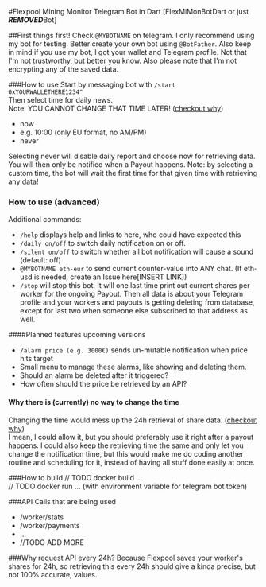 #Flexpool Mining Monitor Telegram Bot in Dart [FlexMiMonBotDart or just ***REMOVED***Bot]

##First things first!
Check `@MYBOTNAME` on telegram. I only recommend using my bot for testing.
Better create your own bot using `@BotFather`. Also keep in mind if you use my bot,
I got your wallet and Telegram profile. Not that I'm not trustworthy, but better you know.
Also please note that I'm not encrypting any of the saved data.

###How to use
Start by messaging bot with <code>/start 0xYOURWALLETHERE1234"</code>  
Then select time for daily news.  
Note: YOU CANNOT CHANGE THAT TIME LATER!
([checkout why](#why-there-is-currently-no-way-to-change-the-time))
- now
- e.g. 10:00 (only EU format, no AM/PM)
- never

Selecting never will disable daily report and choose now for retrieving data. You will then only be notified when a Payout happens.
Note: by selecting a custom time, the bot will wait the first time for that given time with retrieving any data!

### How to use (advanced)
Additional commands:
- <code>/help</code> displays help and links to here, who could have expected this
- <code>/daily on/off</code> to switch daily notification on or off.
- <code>/silent on/off</code> to switch whether all bot notification will cause a sound (default: off)
- <code>@MYBOTNAME eth-eur</code> to send current counter-value into ANY chat. (If eth-usd is needed, create an Issue here[INSERT LINK])
- <code>/stop</code> will stop this bot. It will one last time print out current shares per worker for the ongoing Payout.
Then all data is about your Telegram profile and your workers and payouts is getting deleting from database, except for last two when someone else subscribed to that address as well.

####Planned features upcoming versions
- <code>/alarm price (e.g. 3000€)</code> sends un-mutable notification when price hits target
- Small menu to manage these alarms, like showing and deleting them.
- Should an alarm be deleted after it triggered?
- How often should the price be retrieved by an API?

#### Why there is (currently) no way to change the time
Changing the time would mess up the 24h retrieval of share data. ([checkout why](#why-request-api-every-24h))  
I mean, I could allow it, but you should preferably use it right after a payout happens.
I could also keep the retrieving time the same and only let you change the notification time, 
but this would make me do coding another routine and scheduling for it, instead of having all stuff done easily at once.


###How to build
// TODO docker build ...  
// TODO docker run ... (with environment variable for telegram bot token)


###API Calls that are being used
- /worker/stats
- /worker/payments
- ...
- //TODO ADD MORE

###Why request API every 24h?
Because Flexpool saves your worker's shares for 24h,
so retrieving this every 24h should give a kinda precise, but not 100% accurate, values.
